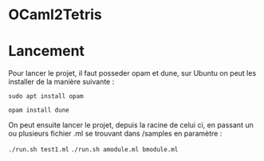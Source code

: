 # OCaml2Tetris

# Lancement

Pour lancer le projet, il faut posseder opam et dune, sur Ubuntu on peut les installer de la manière suivante :

`sudo apt install opam`

`opam install dune`

On peut ensuite lancer le projet, depuis la racine de celui ci, en passant un ou plusieurs fichier .ml se trouvant dans /samples en paramètre :

`./run.sh test1.ml`
`./run.sh amodule.ml bmodule.ml`